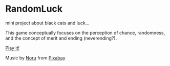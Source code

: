 # RandomLuck

mini project about black cats and luck...

This game conceptually focuses on the perception of chance, randomness, and the concept of merit and ending (neverending?).

[Play it!](https://duzakh.github.io/RandomLuck)

Music by <a href="https://pixabay.com/users/harumachimusic-13470593/?utm_source=link-attribution&utm_medium=referral&utm_campaign=music&utm_content=259286">Noru</a> from <a href="https://pixabay.com/music//?utm_source=link-attribution&utm_medium=referral&utm_campaign=music&utm_content=259286">Pixabay</a>
